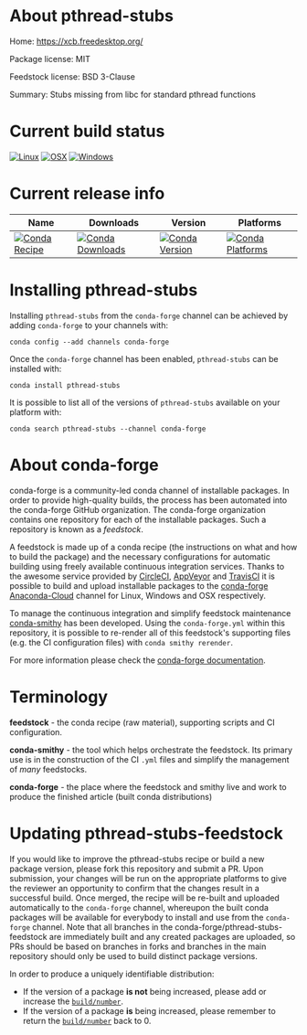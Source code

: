 About pthread-stubs
===================

Home: https://xcb.freedesktop.org/

Package license: MIT

Feedstock license: BSD 3-Clause

Summary: Stubs missing from libc for standard pthread functions



Current build status
====================

[![Linux](https://img.shields.io/circleci/project/github/conda-forge/pthread-stubs-feedstock/master.svg?label=Linux)](https://circleci.com/gh/conda-forge/pthread-stubs-feedstock)
[![OSX](https://img.shields.io/travis/conda-forge/pthread-stubs-feedstock/master.svg?label=macOS)](https://travis-ci.org/conda-forge/pthread-stubs-feedstock)
[![Windows](https://img.shields.io/appveyor/ci/conda-forge/pthread-stubs-feedstock/master.svg?label=Windows)](https://ci.appveyor.com/project/conda-forge/pthread-stubs-feedstock/branch/master)

Current release info
====================

| Name | Downloads | Version | Platforms |
| --- | --- | --- | --- |
| [![Conda Recipe](https://img.shields.io/badge/recipe-pthread--stubs-green.svg)](https://anaconda.org/conda-forge/pthread-stubs) | [![Conda Downloads](https://img.shields.io/conda/dn/conda-forge/pthread-stubs.svg)](https://anaconda.org/conda-forge/pthread-stubs) | [![Conda Version](https://img.shields.io/conda/vn/conda-forge/pthread-stubs.svg)](https://anaconda.org/conda-forge/pthread-stubs) | [![Conda Platforms](https://img.shields.io/conda/pn/conda-forge/pthread-stubs.svg)](https://anaconda.org/conda-forge/pthread-stubs) |

Installing pthread-stubs
========================

Installing `pthread-stubs` from the `conda-forge` channel can be achieved by adding `conda-forge` to your channels with:

```
conda config --add channels conda-forge
```

Once the `conda-forge` channel has been enabled, `pthread-stubs` can be installed with:

```
conda install pthread-stubs
```

It is possible to list all of the versions of `pthread-stubs` available on your platform with:

```
conda search pthread-stubs --channel conda-forge
```


About conda-forge
=================

conda-forge is a community-led conda channel of installable packages.
In order to provide high-quality builds, the process has been automated into the
conda-forge GitHub organization. The conda-forge organization contains one repository
for each of the installable packages. Such a repository is known as a *feedstock*.

A feedstock is made up of a conda recipe (the instructions on what and how to build
the package) and the necessary configurations for automatic building using freely
available continuous integration services. Thanks to the awesome service provided by
[CircleCI](https://circleci.com/), [AppVeyor](https://www.appveyor.com/)
and [TravisCI](https://travis-ci.org/) it is possible to build and upload installable
packages to the [conda-forge](https://anaconda.org/conda-forge)
[Anaconda-Cloud](https://anaconda.org/) channel for Linux, Windows and OSX respectively.

To manage the continuous integration and simplify feedstock maintenance
[conda-smithy](https://github.com/conda-forge/conda-smithy) has been developed.
Using the ``conda-forge.yml`` within this repository, it is possible to re-render all of
this feedstock's supporting files (e.g. the CI configuration files) with ``conda smithy rerender``.

For more information please check the [conda-forge documentation](https://conda-forge.org/docs/).

Terminology
===========

**feedstock** - the conda recipe (raw material), supporting scripts and CI configuration.

**conda-smithy** - the tool which helps orchestrate the feedstock.
                   Its primary use is in the construction of the CI ``.yml`` files
                   and simplify the management of *many* feedstocks.

**conda-forge** - the place where the feedstock and smithy live and work to
                  produce the finished article (built conda distributions)


Updating pthread-stubs-feedstock
================================

If you would like to improve the pthread-stubs recipe or build a new
package version, please fork this repository and submit a PR. Upon submission,
your changes will be run on the appropriate platforms to give the reviewer an
opportunity to confirm that the changes result in a successful build. Once
merged, the recipe will be re-built and uploaded automatically to the
`conda-forge` channel, whereupon the built conda packages will be available for
everybody to install and use from the `conda-forge` channel.
Note that all branches in the conda-forge/pthread-stubs-feedstock are
immediately built and any created packages are uploaded, so PRs should be based
on branches in forks and branches in the main repository should only be used to
build distinct package versions.

In order to produce a uniquely identifiable distribution:
 * If the version of a package **is not** being increased, please add or increase
   the [``build/number``](https://conda.io/docs/user-guide/tasks/build-packages/define-metadata.html#build-number-and-string).
 * If the version of a package **is** being increased, please remember to return
   the [``build/number``](https://conda.io/docs/user-guide/tasks/build-packages/define-metadata.html#build-number-and-string)
   back to 0.
